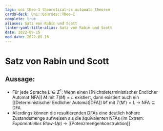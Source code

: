```yaml
---
tags: uni theo-1 theoretical-cs automata theorem
cards-deck: Uni::Courses::Theo-I
complete: true
aliases: Satz von Rabin und Scott
linter-yaml-title-alias: Satz von Rabin und Scott
date: 2022-09-15
mod-date: 2022-09-16
---
```


# Satz von Rabin und Scott

## Aussage:
- Für jede Sprache $L\in\Sigma^*:$ Wenn einen [[Nichtdeterministischer Endlicher Automat|NFA]] $M$ mit $T(M)=L$ existiert, dann existiert auch ein [[Deterministischer Endlicher Automat|DFA]] $M'$ mit $T(M')=L$
	-> $\text{NFA}\subseteq\text{DFA}$
- Allerdings können die resultierenden DFAs eine deutlich höhere Zustandsmenge aufweisen als die äquivalenten NFAs (im Extrem: *Exponentielles Blow-Up*)
	-> [[Potenzmengenkonstruktion]]

